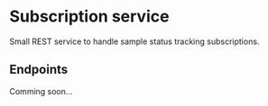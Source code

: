 # Subscription service
Small REST service to handle sample status tracking subscriptions.

## Endpoints

Comming soon...
